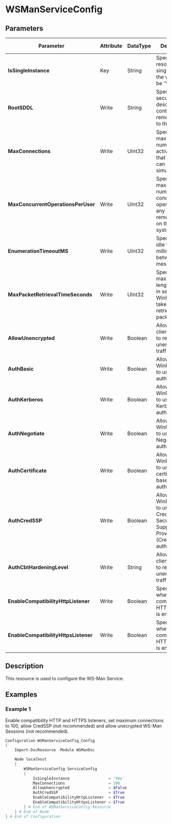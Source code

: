 # WSManServiceConfig

## Parameters

| Parameter                            | Attribute | DataType | Description                                                                                               | Allowed Values              |
| ------------------------------------ | --------- | -------- | --------------------------------------------------------------------------------------------------------- | --------------------------- |
| **IsSingleInstance**                 | Key       | String   | Specifies the resource is a single instance, the value must be 'Yes'                                      | `Yes`                       |
| **RootSDDL**                         | Write     | String   | Specifies the security descriptor that controls remote access to the listener.                            |                             |
| **MaxConnections**                   | Write     | UInt32   | Specifies the maximum number of active requests that the service can process simultaneously.              |                             |
| **MaxConcurrentOperationsPerUser**   | Write     | UInt32   | Specifies the maximum number of concurrent operations that any user can remotely open on the same system. |                             |
| **EnumerationTimeoutMS**             | Write     | UInt32   | Specifies the idle time-out in milliseconds between Pull messages.                                        |                             |
| **MaxPacketRetrievalTimeSeconds**    | Write     | UInt32   | Specifies the maximum length of time, in seconds, the WinRM service takes to retrieve a packet.           |                             |
| **AllowUnencrypted**                 | Write     | Boolean  | Allows the client computer to request unencrypted traffic.                                                |                             |
| **AuthBasic**                        | Write     | Boolean  | Allows the WinRM service to use Basic authentication.                                                     |                             |
| **AuthKerberos**                     | Write     | Boolean  | Allows the WinRM service to use Kerberos authentication.                                                  |                             |
| **AuthNegotiate**                    | Write     | Boolean  | Allows the WinRM service to use Negotiate authentication.                                                 |                             |
| **AuthCertificate**                  | Write     | Boolean  | Allows the WinRM service to use client certificate-based authentication.                                  |                             |
| **AuthCredSSP**                      | Write     | Boolean  | Allows the WinRM service to use Credential Security Support Provider (CredSSP) authentication.            |                             |
| **AuthCbtHardeningLevel**            | Write     | String   | Allows the client computer to request unencrypted traffic.                                                | `Strict`, `Relaxed`, `None` |
| **EnableCompatibilityHttpListener**  | Write     | Boolean  | Specifies whether the compatibility HTTP listener is enabled.                                             |                             |
| **EnableCompatibilityHttpsListener** | Write     | Boolean  | Specifies whether the compatibility HTTPS listener is enabled.                                            |                             |

## Description

This resource is used to configure the WS-Man Service.

## Examples

### Example 1

Enable compatibility HTTP and HTTPS listeners, set
maximum connections to 100, allow CredSSP (not recommended)
and allow unecrypted WS-Man Sessions (not recommended).

```powershell
Configuration WSManServiceConfig_Config
{
    Import-DscResource -Module WSManDsc

    Node localhost
    {
        WSManServiceConfig ServiceConfig
        {
            IsSingleInstance                 = 'Yes'
            MaxConnections                   = 100
            AllowUnencrypted                 = $False
            AuthCredSSP                      = $True
            EnableCompatibilityHttpListener  = $True
            EnableCompatibilityHttpsListener = $True
        } # End of WSManServiceConfig Resource
    } # End of Node
} # End of Configuration
```

